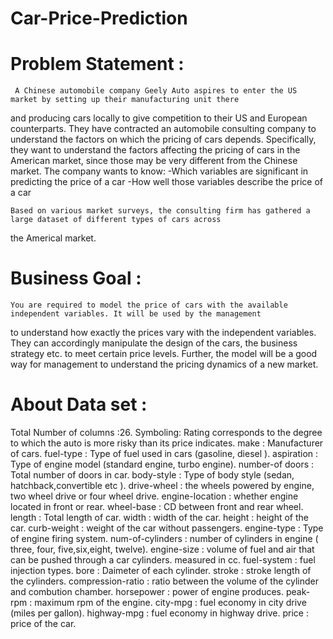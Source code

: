 # Car-Price-Prediction
# Problem Statement : 
     A Chinese automobile company Geely Auto aspires to enter the US market by setting up their manufacturing unit there
and producing cars locally to give competition to their US and European counterparts.
     They have contracted an automobile consulting company to understand the factors on which the pricing of cars depends. 
Specifically, they want to understand the factors affecting the pricing of cars in the American market, since those may 
be very different from the Chinese market. The company wants to know:
-Which variables are significant in predicting the price of a car
-How well those variables describe the price of a car

    Based on various market surveys, the consulting firm has gathered a large dataset of different types of cars across 
the Americal market.


# Business Goal : 
    You are required to model the price of cars with the available independent variables. It will be used by the management 
to understand how exactly the prices vary with the independent variables. They can accordingly manipulate the design of the 
cars, the business strategy etc. to meet certain price levels. Further, the model will be a good way for management to 
understand the pricing dynamics of a new market.

# About Data set :
Total Number of columns :26.
Symboling: Rating corresponds to the degree to which the auto is more risky than its price indicates.
make : Manufacturer of cars. 
fuel-type : Type of fuel used in cars (gasoline, diesel ).
aspiration : Type of engine model (standard engine, turbo engine).
number-of doors : Total number of doors in car.
body-style : Type of body style (sedan, hatchback,convertible etc ).
drive-wheel : the wheels powered by engine,  two wheel drive or four wheel drive. 
engine-location : whether engine located in front or rear.
wheel-base : CD between front and rear wheel. 
length : Total length of car.
width : width of the car.
height :  height of the car. 
curb-weight : weight of the car without passengers. 
engine-type : Type of engine firing system. 
num-of-cylinders : number of cylinders in engine ( three, four, five,six,eight, twelve).
engine-size : volume of fuel and air that can be pushed through a car cylinders. measured in cc.
fuel-system : fuel injection types. 
bore : Daimeter of each cylinder. 
stroke : stroke length of the cylinders. 
compression-ratio : ratio between the volume of the cylinder and combution chamber. 
horsepower : power of engine produces.
peak-rpm : maximum rpm of the engine. 
city-mpg : fuel economy in city drive (miles per gallon).
highway-mpg : fuel economy in highway drive.
price : price of the car.




